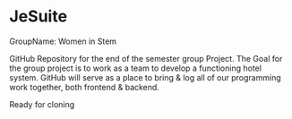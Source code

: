 # JeSuite
GroupName: Women in Stem

GitHub Repository for the end of the semester group Project. The Goal for the group project is to work as a team to develop a functioning hotel system. GitHub will serve as a place to bring & log all of our programming work together, both frontend & backend.

Ready for cloning
